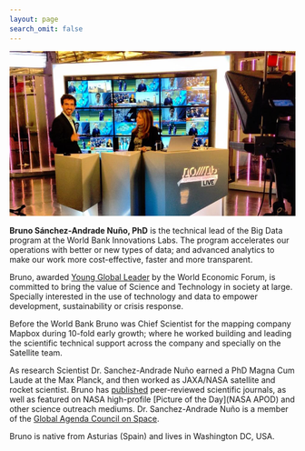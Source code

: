 ```yaml
---
layout: page
search_omit: false
---
```



![](/images/tv-stage.jpg)

**Bruno Sánchez-Andrade Nuño, PhD** is the technical lead of the Big Data program at the World Bank Innovations Labs. The program accelerates our operations with better or new types of data; and advanced analytics to make our work more cost-effective, faster and more transparent.

Bruno, awarded [Young Global Leader](https://www.weforum.org/communities/forum-young-global-leaders) by the World Economic Forum, is committed to bring the value of Science and Technology in society at large. Specially interested in the use of technology and data to empower development, sustainability or crisis response.

Before the World Bank Bruno was Chief Scientist for the mapping company Mapbox during 10-fold early growth; where he worked building and leading the scientific technical support across the company and specially on the Satellite team.

As research Scientist Dr. Sanchez-Andrade Nuño earned a PhD Magna Cum Laude at the Max Planck, and then worked as JAXA/NASA satellite and rocket scientist. Bruno has [published](http://adsabs.harvard.edu/cgi-bin/nph-abs_connect?return_req=no_params&author=S%C3%A1nchez-Andrade%20Nu%C3%B1o,%20B.&db_key=AST) peer-reviewed scientific journals, as well as featured on NASA high-profile [Picture of the Day](NASA APOD) and other science outreach mediums. Dr. Sanchez-Andrade Nuño is a member of the [Global Agenda Council on Space](http://www.weforum.org/content/global-agenda-council-space-2014-2016-0).

Bruno is native from Asturias (Spain) and lives in Washington DC, USA.

